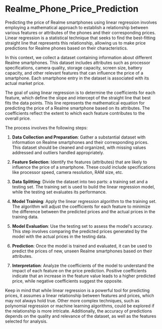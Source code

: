 # Realme_Phone_Price_Prediction
Predicting the price of Realme smartphones using linear regression involves employing a mathematical approach to establish a relationship between various features or attributes of the phones and their corresponding prices. Linear regression is a statistical technique that seeks to find the best-fitting straight line that represents this relationship, allowing us to make price predictions for Realme phones based on their characteristics.

In this context, we collect a dataset containing information about different Realme smartphones. This dataset includes attributes such as processor specifications, camera quality, storage capacity, screen size, battery capacity, and other relevant features that can influence the price of a smartphone. Each smartphone entry in the dataset is associated with its actual market price.

The goal of using linear regression is to determine the coefficients for each feature, which define the slope and intercept of the straight line that best fits the data points. This line represents the mathematical equation for predicting the price of a Realme smartphone based on its attributes. The coefficients reflect the extent to which each feature contributes to the overall price.

The process involves the following steps:

1. **Data Collection and Preparation**: Gather a substantial dataset with information on Realme smartphones and their corresponding prices. This dataset should be cleaned and organized, with missing values addressed and outliers handled appropriately.

2. **Feature Selection**: Identify the features (attributes) that are likely to influence the price of a smartphone. These could include specifications like processor speed, camera resolution, RAM size, etc.

3. **Data Splitting**: Divide the dataset into two parts: a training set and a testing set. The training set is used to build the linear regression model, while the testing set evaluates its performance.

4. **Model Training**: Apply the linear regression algorithm to the training set. The algorithm will adjust the coefficients for each feature to minimize the difference between the predicted prices and the actual prices in the training data.

5. **Model Evaluation**: Use the testing set to assess the model's accuracy. This step involves comparing the predicted prices generated by the model with the actual prices in the testing data.

6. **Prediction**: Once the model is trained and evaluated, it can be used to predict the prices of new, unseen Realme smartphones based on their attributes.

7. **Interpretation**: Analyze the coefficients of the model to understand the impact of each feature on the price prediction. Positive coefficients indicate that an increase in the feature value leads to a higher predicted price, while negative coefficients suggest the opposite.

Keep in mind that while linear regression is a powerful tool for predicting prices, it assumes a linear relationship between features and prices, which may not always hold true. Other more complex techniques, such as polynomial regression or machine learning algorithms, could be explored if the relationship is more intricate. Additionally, the accuracy of predictions depends on the quality and relevance of the dataset, as well as the features selected for analysis.
